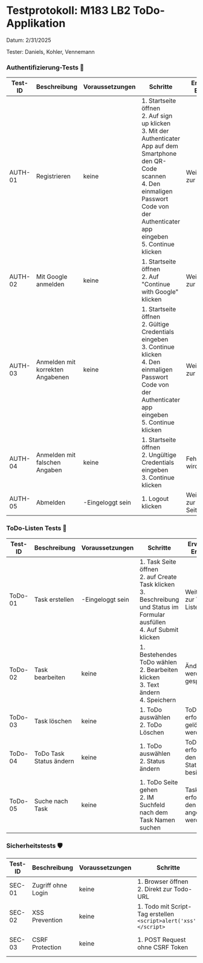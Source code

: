 
# Testprotokoll: M183 LB2 ToDo-Applikation
Datum: 2/31/2025

Tester: Daniels, Kohler, Vennemann

### Authentifizierung-Tests 🔑

| Test-ID | Beschreibung | Voraussetzungen | Schritte | Erwartetes Ergebnis | Status |
|---------|--------------|-----------------|----------|---------------------|--------|
| AUTH-01 | Registrieren  | keine | 1. Startseite öffnen<br>2. Auf sign up klicken<br>3. Mit der Authenticater App auf dem Smartphone den QR-Code scannen<br>4. Den einmaligen Passwort Code von der Authenticater app eingeben<br>5. Continue klicken | Weiterleitung zur Todo-Liste | ✅ |
| AUTH-02 | Mit Google anmelden | keine | 1. Startseite öffnen<br>2. Auf "Continue with Google" klicken | Weiterleitung zur Todo-Liste | ✅ |
| AUTH-03 | Anmelden mit korrekten Angabenen | keine | 1. Startseite öffnen<br>2. Gültige Credentials eingeben<br>3. Continue klicken<br>4. Den einmaligen Passwort Code von der Authenticater app eingeben<br>5. Continue klicken | Weiterleitung zur Todo-Liste | ✅ |
| AUTH-04 | Anmelden mit falschen Angaben | keine | 1. Startseite öffnen<br>2. Ungültige Credentials eingeben<br>3. Continue klicken | Fehlermeldung wird angezeigt | ✅ |
| AUTH-05 | Abmelden | -Eingeloggt sein | 1. Logout klicken | Weiterleitung zur Login-Seite | ✅ |


### ToDo-Listen Tests 📝

| Test-ID | Beschreibung | Voraussetzungen | Schritte | Erwartetes Ergebnis | Status |
|---------|--------------|-----------------|----------|---------------------|--------|
| ToDo-01 | Task erstellen | -Eingeloggt sein | 1. Task Seite öffnen<br>2. auf Create Task klicken<br>3. Beschreibung und Status im Formular ausfüllen<br>4. Auf Submit klicken | Weiterleitung zur Todo-Liste | ✅ |
| ToDo-02 | Task bearbeiten | keine | 1. Bestehendes ToDo wählen<br>2. Bearbeiten klicken<br>3. Text ändern<br>4. Speichern | Änderungen werden gespeichert | ✅ |
| ToDo-03 | Task löschen | keine | 1. ToDo auswählen<br>2. ToDo Löschen | ToDo sollte erfolgreich gelöscht werden | ✅ |
| ToDo-04 | ToDo Task Status ändern | keine | 1. ToDo auswählen<br>2. Status ändern | ToDo sollte erfolgreich den neuen Status besitzen | ✅ |
| ToDo-05 | Suche nach Task | keine | 1. ToDo Seite gehen<br>2. IM Suchfeld nach dem Task Namen suchen | Task sollte erfolgreich den angezeigt werden | ✅ |



### Sicherheitstests 🛡️

| Test-ID | Beschreibung | Voraussetzungen | Schritte | Erwartetes Ergebnis | Status |
|---------|--------------|-----------------|----------|---------------------|--------|
| SEC-01 | Zugriff ohne Login | keine | 1. Browser öffnen<br>2. Direkt zur Todo-URL | Redirect zum Login | ✅ |
| SEC-02 | XSS Prevention | keine | 1. Todo mit Script-Tag erstellen<br>`<script>alert('xss')</script>` | Script wird escaped angezeigt | ✅ |
| SEC-03 | CSRF Protection | keine | 1. POST Request ohne CSRF Token | Request wird abgelehnt | ✅ |

